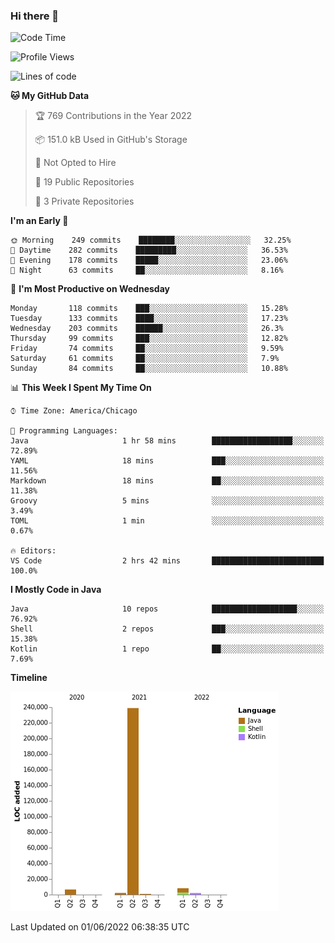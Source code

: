 ### Hi there 👋


<!--START_SECTION:waka-->
![Code Time](http://img.shields.io/badge/Code%20Time-0%20secs-blue)

![Profile Views](http://img.shields.io/badge/Profile%20Views-0-blue)

![Lines of code](https://img.shields.io/badge/From%20Hello%20World%20I%27ve%20Written-259%20Thousand%20lines%20of%20code-blue)

**🐱 My GitHub Data** 

> 🏆 769 Contributions in the Year 2022
 > 
> 📦 151.0 kB Used in GitHub's Storage 
 > 
> 🚫 Not Opted to Hire
 > 
> 📜 19 Public Repositories 
 > 
> 🔑 3 Private Repositories  
 > 
**I'm an Early 🐤** 

```text
🌞 Morning    249 commits    ████████░░░░░░░░░░░░░░░░░   32.25% 
🌆 Daytime    282 commits    █████████░░░░░░░░░░░░░░░░   36.53% 
🌃 Evening    178 commits    █████░░░░░░░░░░░░░░░░░░░░   23.06% 
🌙 Night      63 commits     ██░░░░░░░░░░░░░░░░░░░░░░░   8.16%

```
📅 **I'm Most Productive on Wednesday** 

```text
Monday       118 commits    ███░░░░░░░░░░░░░░░░░░░░░░   15.28% 
Tuesday      133 commits    ████░░░░░░░░░░░░░░░░░░░░░   17.23% 
Wednesday    203 commits    ██████░░░░░░░░░░░░░░░░░░░   26.3% 
Thursday     99 commits     ███░░░░░░░░░░░░░░░░░░░░░░   12.82% 
Friday       74 commits     ██░░░░░░░░░░░░░░░░░░░░░░░   9.59% 
Saturday     61 commits     ██░░░░░░░░░░░░░░░░░░░░░░░   7.9% 
Sunday       84 commits     ██░░░░░░░░░░░░░░░░░░░░░░░   10.88%

```


📊 **This Week I Spent My Time On** 

```text
⌚︎ Time Zone: America/Chicago

💬 Programming Languages: 
Java                     1 hr 58 mins        ██████████████████░░░░░░░   72.89% 
YAML                     18 mins             ███░░░░░░░░░░░░░░░░░░░░░░   11.56% 
Markdown                 18 mins             ██░░░░░░░░░░░░░░░░░░░░░░░   11.38% 
Groovy                   5 mins              ░░░░░░░░░░░░░░░░░░░░░░░░░   3.49% 
TOML                     1 min               ░░░░░░░░░░░░░░░░░░░░░░░░░   0.67%

🔥 Editors: 
VS Code                  2 hrs 42 mins       █████████████████████████   100.0%

```

**I Mostly Code in Java** 

```text
Java                     10 repos            ███████████████████░░░░░░   76.92% 
Shell                    2 repos             ███░░░░░░░░░░░░░░░░░░░░░░   15.38% 
Kotlin                   1 repo              ██░░░░░░░░░░░░░░░░░░░░░░░   7.69%

```


**Timeline**

![Chart not found](https://raw.githubusercontent.com/powercasgamer/powercasgamer/master/charts/bar_graph.png) 


 Last Updated on 01/06/2022 06:38:35 UTC
<!--END_SECTION:waka-->
